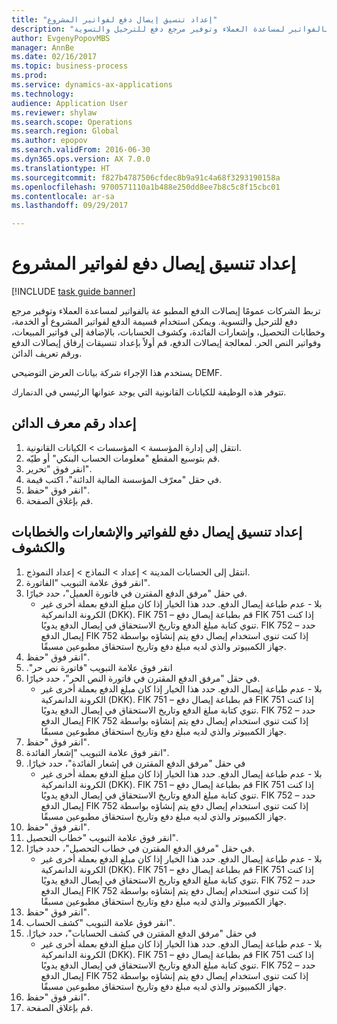 ```yaml
--- 
title: "إعداد تنسيق إيصال دفع لفواتير المشروع"
description: "تربط الشركات عمومًا إيصالات الدفع المطبو عة بالفواتير لمساعدة العملاء وتوفير مرجع دفع للترحيل والتسوية."
author: EvgenyPopovMBS
manager: AnnBe
ms.date: 02/16/2017
ms.topic: business-process
ms.prod: 
ms.service: dynamics-ax-applications
ms.technology: 
audience: Application User
ms.reviewer: shylaw
ms.search.scope: Operations
ms.search.region: Global
ms.author: epopov
ms.search.validFrom: 2016-06-30
ms.dyn365.ops.version: AX 7.0.0
ms.translationtype: HT
ms.sourcegitcommit: f827b4787506cfdec8b9a91c4a68f3293190158a
ms.openlocfilehash: 9700571110a1b488e250dd8ee7b8c5c8f15cbc01
ms.contentlocale: ar-sa
ms.lasthandoff: 09/29/2017

---
```

# <a name="set-up-payment-slip-format-for-project-invoices"></a>إعداد تنسيق إيصال دفع لفواتير المشروع

[!INCLUDE [task guide banner](../../includes/task-guide-banner.md)]

تربط الشركات عمومًا إيصالات الدفع المطبو عة بالفواتير لمساعدة العملاء وتوفير مرجع دفع للترحيل والتسوية. ويمكن استخدام قسيمة الدفع لفواتير المشروع أو الخدمة، وخطابات التحصيل، وإشعارات الفائدة، وكشوف الحسابات، بالإضافة إلى فواتير المبيعات، وفواتير النص الحر. لمعالجة إيصالات الدفع، قم أولاً بإعداد تنسيقات إرفاق إيصالات الدفع ورقم تعريف الدائن.

يستخدم هذا الإجراء شركة بيانات العرض التوضيحي DEMF. 

تتوفر هذه الوظيفة للكيانات القانونية التي يوجد عنوانها الرئيسي في الدنمارك.


## <a name="set-up-a-creditor-id-number"></a>إعداد رقم معرف الدائن
1. انتقل إلى إدارة المؤسسة > المؤسسات > الكيانات القانونية.
2. ‏‫قم بتوسيع المقطع "معلومات الحساب البنكي‬" أو طيّه.
3. انقر فوق "تحرير".
4. في حقل "‏‫معرّف المؤسسة المالية الدائنة‬"، اكتب قيمة.
5. انقر فوق "حفظ".
6. قم بإغلاق الصفحة.

## <a name="set-up-a-payment-slip-format-for-invoices-notes-letters-and-statements"></a>إعداد تنسيق إيصال دفع للفواتير والإشعارات والخطابات والكشوف
1. انتقل إلى الحسابات المدينة > إعداد > النماذج > إعداد النموذج.
2. انقر فوق علامة التبويب "الفاتورة".
3. في حقل "‏‫مرفق الدفع المقترن في فاتورة العميل‬"، حدد خيارًا.
    * بلا - عدم طباعة إيصال الدفع. حدد هذا الخيار إذا كان مبلغ الدفع بعملة أخرى غير الكرونة الدانمركية (DKK).   FIK 751 – قم بطباعة إيصال دفع FIK 751 إذا كنت تنوي كتابة مبلغ الدفع وتاريخ الاستحقاق في إيصال الدفع يدويًا.   FIK 752 – حدد إيصال الدفع FIK 752 إذا كنت تنوي استخدام إيصال دفع يتم إنشاؤه بواسطة جهاز الكمبيوتر والذي لديه مبلغ دفع وتاريخ استحقاق مطبوعين مسبقًا.  
4. انقر فوق "حفظ".
5. انقر فوق علامة التبويب "‏‫فاتورة نص حر".
6. في حقل "‏‫‏‫مرفق الدفع المقترن في فاتورة النص الحر‬‬"، حدد خيارًا.
    * بلا - عدم طباعة إيصال الدفع. حدد هذا الخيار إذا كان مبلغ الدفع بعملة أخرى غير الكرونة الدانمركية (DKK).   FIK 751 – قم بطباعة إيصال دفع FIK 751 إذا كنت تنوي كتابة مبلغ الدفع وتاريخ الاستحقاق في إيصال الدفع يدويًا.   FIK 752 – حدد إيصال الدفع FIK 752 إذا كنت تنوي استخدام إيصال دفع يتم إنشاؤه بواسطة جهاز الكمبيوتر والذي لديه مبلغ دفع وتاريخ استحقاق مطبوعين مسبقًا.  
7. انقر فوق "حفظ".
8. انقر فوق علامة التبويب "إشعار الفائدة".
9. في حقل "‏‫‏‫مرفق الدفع المقترن في إشعار الفائدة‬"، حدد خيارًا.
    * بلا - عدم طباعة إيصال الدفع. حدد هذا الخيار إذا كان مبلغ الدفع بعملة أخرى غير الكرونة الدانمركية (DKK).   FIK 751 – قم بطباعة إيصال دفع FIK 751 إذا كنت تنوي كتابة مبلغ الدفع وتاريخ الاستحقاق في إيصال الدفع يدويًا.   FIK 752 – حدد إيصال الدفع FIK 752 إذا كنت تنوي استخدام إيصال دفع يتم إنشاؤه بواسطة جهاز الكمبيوتر والذي لديه مبلغ دفع وتاريخ استحقاق مطبوعين مسبقًا.  
10. انقر فوق "حفظ".
11. انقر فوق علامة التبويب "‏‫خطاب التحصيل‬".
12. في حقل "‏‫‏‫‏‫مرفق الدفع المقترن في خطاب التحصيل‬‬‬"، حدد خيارًا.
    * بلا - عدم طباعة إيصال الدفع. حدد هذا الخيار إذا كان مبلغ الدفع بعملة أخرى غير الكرونة الدانمركية (DKK).   FIK 751 – قم بطباعة إيصال دفع FIK 751 إذا كنت تنوي كتابة مبلغ الدفع وتاريخ الاستحقاق في إيصال الدفع يدويًا.   FIK 752 – حدد إيصال الدفع FIK 752 إذا كنت تنوي استخدام إيصال دفع يتم إنشاؤه بواسطة جهاز الكمبيوتر والذي لديه مبلغ دفع وتاريخ استحقاق مطبوعين مسبقًا.  
13. انقر فوق "حفظ".
14. انقر فوق علامة التبويب "كشف الحساب".
15. في حقل "‏‫‏‫‏‫‏‫مرفق الدفع المقترن في كشف الحسابات‬‬‬"، حدد خيارًا.
    * بلا - عدم طباعة إيصال الدفع. حدد هذا الخيار إذا كان مبلغ الدفع بعملة أخرى غير الكرونة الدانمركية (DKK).   FIK 751 – قم بطباعة إيصال دفع FIK 751 إذا كنت تنوي كتابة مبلغ الدفع وتاريخ الاستحقاق في إيصال الدفع يدويًا.   FIK 752 – حدد إيصال الدفع FIK 752 إذا كنت تنوي استخدام إيصال دفع يتم إنشاؤه بواسطة جهاز الكمبيوتر والذي لديه مبلغ دفع وتاريخ استحقاق مطبوعين مسبقًا.  
16. انقر فوق "حفظ".
17. قم بإغلاق الصفحة.


